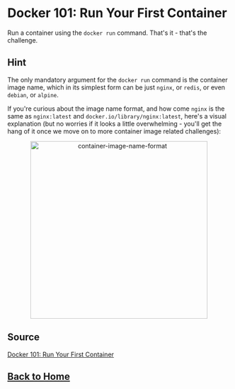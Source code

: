 # **Docker 101: Run Your First Container**

Run a container using the ``docker run`` command. That's it - that's the challenge.

## **Hint**

The only mandatory argument for the ``docker run`` command is the container image name, which in its simplest form can be just ``nginx``, or ``redis``, or even ``debian``, or ``alpine``.

If you're curious about the image name format, and how come ``nginx`` is the same as ``nginx:latest`` and ``docker.io/library/nginx:latest``, here's a visual explanation (but no worries if it looks a little overwhelming - you'll get the hang of it once we move on to more container image related challenges):

<p align="center"> 
    <img src="https://labs.iximiuz.com/content/files/challenges/docker-101-container-run/__static__/container-image-name-format.png" width="400" alt="container-image-name-format" > 
</p>

## **Source**

[Docker 101: Run Your First Container](https://labs.iximiuz.com/challenges/docker-101-container-run)

## **[Back to Home](../../)**